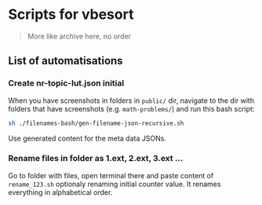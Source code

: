 # Scripts for vbesort

> More like archive here, no order

## List of automatisations

### Create nr-topic-lut.json initial

When you have screenshots in folders in `public/` dir, navigate to the dir with folders that have screenshots (e.g. `math-problems/`) and run this bash script:

```bash
sh ./filenames-bash/gen-filename-json-recursive.sh
```

Use generated content for the meta data JSONs.

### Rename files in folder as 1.ext, 2.ext, 3.ext ...

Go to folder with files, open terminal there and paste content of `rename_123.sh` optionaly renaming initial counter value. It renames everything in alphabetical order.
